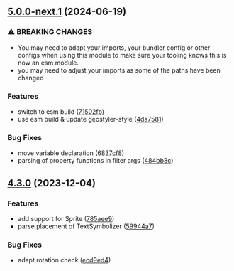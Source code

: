 ## [5.0.0-next.1](https://github.com/geostyler/geostyler-openlayers-parser/compare/v4.3.0...v5.0.0-next.1) (2024-06-19)


### ⚠ BREAKING CHANGES

* You may need to adapt your imports, your bundler
config or other configs when using this module to make sure your
tooling knows this is now an esm module.
* you may need to adjust your imports as some
of the paths have been changed

### Features

* switch to esm build ([71502fb](https://github.com/geostyler/geostyler-openlayers-parser/commit/71502fbd32d7c7bf21dd2308ec036da2dc646465))
* use esm build & update geostyler-style ([4da7581](https://github.com/geostyler/geostyler-openlayers-parser/commit/4da75810f52cc62a99b9c84532f16b1b39d10475))


### Bug Fixes

* move variable declaration ([6837cf8](https://github.com/geostyler/geostyler-openlayers-parser/commit/6837cf88d9b1f6e4761885e313a071c3396e99da))
* parsing of property functions in filter args ([484bb8c](https://github.com/geostyler/geostyler-openlayers-parser/commit/484bb8cda05d81d63afe654974af3cdb5c5701ca))

## [4.3.0](https://github.com/geostyler/geostyler-openlayers-parser/compare/v4.2.1...v4.3.0) (2023-12-04)


### Features

* add support for Sprite ([785aee9](https://github.com/geostyler/geostyler-openlayers-parser/commit/785aee926d9e9fed0e05183fc6ad289ce5cf9845))
* parse placement of TextSymbolizer  ([59944a7](https://github.com/geostyler/geostyler-openlayers-parser/commit/59944a7c0acc3dee40eb8924b7c0ae464a9c0d74))


### Bug Fixes

* adapt rotation check ([ecd9ed4](https://github.com/geostyler/geostyler-openlayers-parser/commit/ecd9ed450298ac6e65cfee96b1f4dec7548ac79d))
